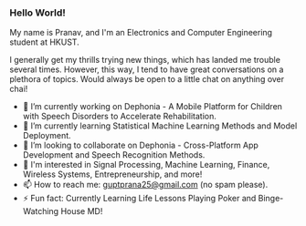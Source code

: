 ### Hello World!

My name is Pranav, and I'm an Electronics and Computer Engineering student at HKUST.

I generally get my thrills trying new things, which has landed me trouble several times. However, this way, I tend to have great conversations on a plethora of topics. Would always be open to a little chat on anything over chai! 

- 🔭 I’m currently working on Dephonia - A Mobile Platform for Children with Speech Disorders to Accelerate Rehabilitation.
- 🌱 I’m currently learning Statistical Machine Learning Methods and Model Deployment.
- 👯 I’m looking to collaborate on Dephonia - Cross-Platform App Development and Speech Recognition Methods.
- 💬 I'm interested in Signal Processing, Machine Learning, Finance, Wireless Systems, Entrepreneurship, and more!
- 📫 How to reach me: guptprana25@gmail.com (no spam please).
- ⚡ Fun fact: Currently Learning Life Lessons Playing Poker and Binge-Watching House MD! 
  
<!--
**GuptPrana/GuptPrana** is a ✨ _special_ ✨ repository because its `README.md` (this file) appears on your GitHub profile.

Here are some ideas to get you started:

- 🔭 I’m currently working on ...
- 🌱 I’m currently learning ...
- 👯 I’m looking to collaborate on ...
- 🤔 I’m looking for help with ...
- 💬 Ask me about ...
- 📫 How to reach me: ...
- 😄 Pronouns: ...
- ⚡ Fun fact: ...
-->
